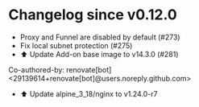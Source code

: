 # Changelog since v0.12.0
- Proxy and Funnel are disabled by default (#273) 
- Fix local subnet protection (#275) 
- ⬆️ Update Add-on base image to v14.3.0 (#281)

Co-authored-by: renovate[bot] <29139614+renovate[bot]@users.noreply.github.com> 
- ⬆️ Update alpine_3_18/nginx to v1.24.0-r7 
